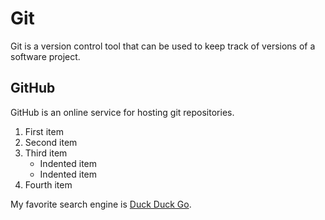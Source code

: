 # Git

Git is a version control tool that can be used to keep track of versions of a software project.

## GitHub

GitHub is an online service for hosting git repositories.

1. First item
2. Second item
3. Third item
    - Indented item
    - Indented item
4. Fourth item

My favorite search engine is [Duck Duck Go](https://duckduckgo.com "The best search engine for privacy").